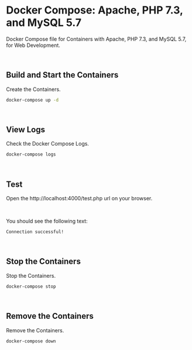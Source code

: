 # Docker Compose: Apache, PHP 7.3, and MySQL 5.7

Docker Compose file for Containers with Apache, PHP 7.3, and MySQL 5.7, for Web Development.

<br>

## Build and Start the Containers

Create the Containers.

```sh
docker-compose up -d
```

<br>

## View Logs

Check the Docker Compose Logs.

```sh
docker-compose logs
```

<br>

## Test

Open the http://localhost:4000/test.php  url on your browser.

<br>

You should see the following text:

```sh
Connection successful!
```
<br>

## Stop the Containers

Stop the Containers.

```sh
docker-compose stop
```

<br>

## Remove the Containers

Remove the Containers.

```sh
docker-compose down
```

